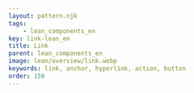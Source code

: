 ```yaml
---
layout: pattern.njk
tags: 
    - lean_components_en
key: link-lean_en
title: Link
parent: lean_components_en
image: lean/overview/link.webp
keywords: link, anchor, hyperlink, action, button
order: 150
---
```

